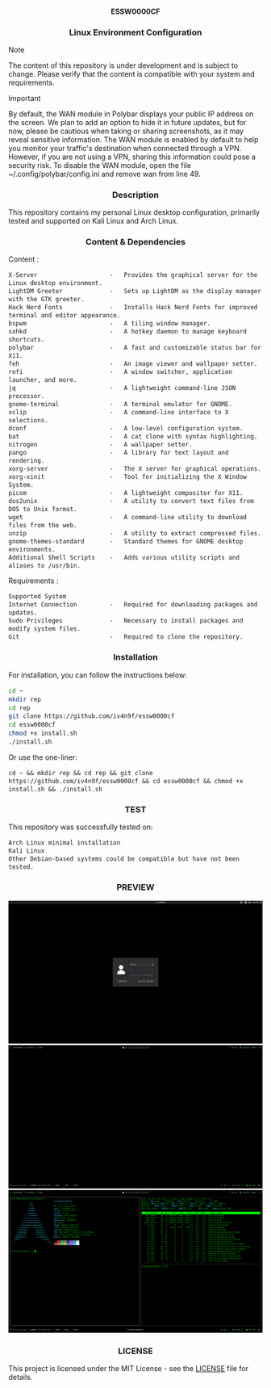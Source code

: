 <h4 align="center"> ESSW0000CF </h4>
<h3 align="center"> Linux Environment Configuration </h3>

> [!NOTE]
> The content of this repository is under development and is subject to change. Please verify that the content is compatible with your system and requirements.

> [!IMPORTANT]
> By default, the WAN module in Polybar displays your public IP address on the screen. We plan to add an option to hide it in future updates, but for now, please be cautious when taking or sharing screenshots, as it may reveal sensitive information.
> The WAN module is enabled by default to help you monitor your traffic's destination when connected through a VPN. However, if you are not using a VPN, sharing this information could pose a security risk.
> To disable the WAN module, open the file ~/.config/polybar/config.ini and remove wan from line 49.

<h3 align="center"> Description </h3>

This repository contains my personal Linux desktop configuration, primarily tested and supported on Kali Linux and Arch Linux.

<h3 align="center"> Content & Dependencies </h3>

Content :

```
X-Server                    -   Provides the graphical server for the Linux desktop environment.
LightDM Greeter             -   Sets up LightDM as the display manager with the GTK greeter.
Hack Nerd Fonts             -   Installs Hack Nerd Fonts for improved terminal and editor appearance.
bspwm                       -   A tiling window manager.
sxhkd                       -   A hotkey daemon to manage keyboard shortcuts.
polybar                     -   A fast and customizable status bar for X11.
feh                         -   An image viewer and wallpaper setter.
rofi                        -   A window switcher, application launcher, and more.
jq                          -   A lightweight command-line JSON processor.
gnome-terminal              -   A terminal emulator for GNOME.
xclip                       -   A command-line interface to X selections.
dconf                       -   A low-level configuration system.
bat                         -   A cat clone with syntax highlighting.
nitrogen                    -   A wallpaper setter.
pango                       -   A library for text layout and rendering.
xorg-server                 -   The X server for graphical operations.
xorg-xinit                  -   Tool for initializing the X Window System.
picom                       -   A lightweight compositor for X11.
dos2unix                    -   A utility to convert text files from DOS to Unix format.
wget                        -   A command-line utility to download files from the web.
unzip                       -   A utility to extract compressed files.
gnome-themes-standard       -   Standard themes for GNOME desktop environments.
Additional Shell Scripts    -   Adds various utility scripts and aliases to /usr/bin.
```

Requirements :

```
Supported System
Internet Connection         -   Required for downloading packages and updates.
Sudo Privileges             -   Necessary to install packages and modify system files.
Git                         -   Required to clone the repository.
```

<h3 align="center"> Installation </h3>

For installation, you can follow the instructions below:

```bash
cd ~
mkdir rep
cd rep
git clone https://github.com/iv4n9f/essw0000cf
cd essw0000cf
chmod +x install.sh
./install.sh
```

Or use the one-liner:

```
cd ~ && mkdir rep && cd rep && git clone https://github.com/iv4n9f/essw0000cf && cd essw0000cf && chmod +x install.sh && ./install.sh
```

<h3 align="center"> TEST </h3>

This repository was successfully tested on:

```
Arch Linux minimal installation
Kali Linux
Other Debian-based systems could be compatible but have not been tested.
```

<h3 align="center"> PREVIEW </h3>

![Login Screen](https://github.com/iv4n9f/essw0000cf/blob/main/images/login.png)
![Desktop Screen](https://github.com/iv4n9f/essw0000cf/blob/main/images/0001.png)
![Terminal Screen](https://github.com/iv4n9f/essw0000cf/blob/main/images/0002.png)


<h3 align="center"> LICENSE </h3>

This project is licensed under the MIT License - see the [LICENSE](https://github.com/iv4n9f/essw0000cf/blob/main/LICENSE) file for details.